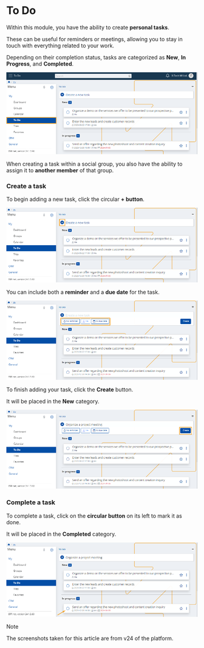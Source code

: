 # To Do

Within this module, you have the ability to create **personal tasks**. 

These can be useful for reminders or meetings, allowing you to stay in touch with everything related to your work. 

Depending on their completion status, tasks are categorized as **New**, **In Progress**, and **Completed**.

![Express](pictures/ToDo_view.png)

When creating a task within a social group, you also have the ability to assign it to **another member** of that group.

### Create a task

To begin adding a new task, click the circular **+ button**.

![Express](pictures/ToDo_Create.png)

You can include both a **reminder** and a **due date** for the task.

![Express](pictures/ToDo_Reminder_duedate.png)

To finish adding your task, click the **Create** button. 

It will be placed in the **New** category.

![Express](pictures/ToDo_create_button.png)

### Complete a task

To complete a task, click on the **circular button** on its left to mark it as done. 

It will be placed in the **Completed** category.

![Express](pictures/ToDo_done.png)


> [!NOTE]
> The screenshots taken for this article are from v24 of the platform.
